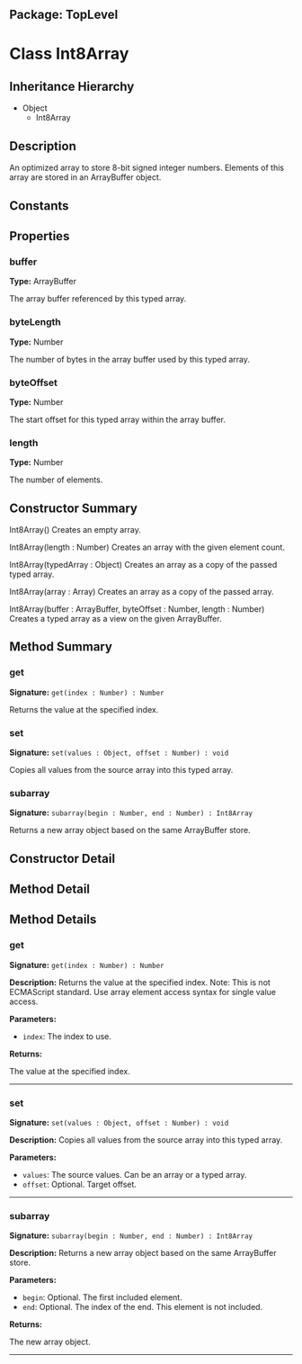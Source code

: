 ## Package: TopLevel

# Class Int8Array

## Inheritance Hierarchy

- Object
  - Int8Array

## Description

An optimized array to store 8-bit signed integer numbers. Elements of this array are stored in an ArrayBuffer object.

## Constants

## Properties

### buffer

**Type:** ArrayBuffer

The array buffer referenced by this typed array.

### byteLength

**Type:** Number

The number of bytes in the array buffer used by this typed array.

### byteOffset

**Type:** Number

The start offset for this typed array within the array buffer.

### length

**Type:** Number

The number of elements.

## Constructor Summary

Int8Array() Creates an empty array.

Int8Array(length : Number) Creates an array with the given element count.

Int8Array(typedArray : Object) Creates an array as a copy of the passed typed array.

Int8Array(array : Array) Creates an array as a copy of the passed array.

Int8Array(buffer : ArrayBuffer, byteOffset : Number, length : Number) Creates a typed array as a view on the given ArrayBuffer.

## Method Summary

### get

**Signature:** `get(index : Number) : Number`

Returns the value at the specified index.

### set

**Signature:** `set(values : Object, offset : Number) : void`

Copies all values from the source array into this typed array.

### subarray

**Signature:** `subarray(begin : Number, end : Number) : Int8Array`

Returns a new array object based on the same ArrayBuffer store.

## Constructor Detail

## Method Detail

## Method Details

### get

**Signature:** `get(index : Number) : Number`

**Description:** Returns the value at the specified index. Note: This is not ECMAScript standard. Use array element access syntax for single value access.

**Parameters:**

- `index`: The index to use.

**Returns:**

The value at the specified index.

---

### set

**Signature:** `set(values : Object, offset : Number) : void`

**Description:** Copies all values from the source array into this typed array.

**Parameters:**

- `values`: The source values. Can be an array or a typed array.
- `offset`: Optional. Target offset.

---

### subarray

**Signature:** `subarray(begin : Number, end : Number) : Int8Array`

**Description:** Returns a new array object based on the same ArrayBuffer store.

**Parameters:**

- `begin`: Optional. The first included element.
- `end`: Optional. The index of the end. This element is not included.

**Returns:**

The new array object.

---